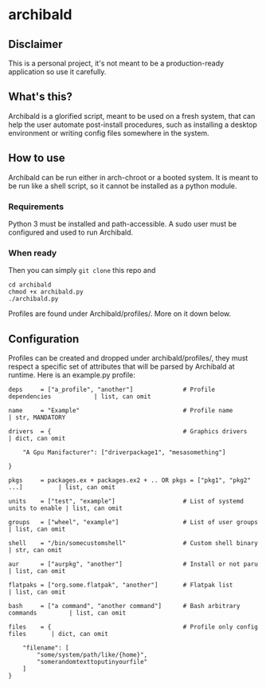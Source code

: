 # archibald
## Disclaimer
This is a personal project, it's not meant to be a production-ready application so use it carefully.

## What's this?
Archibald is a glorified script, meant to be used on a fresh system, that can help the user automate post-install procedures, such as installing a desktop environment or writing config files somewhere in the system.

## How to use
Archibald can be run either in arch-chroot or a booted system. It is meant to be run like a shell script, so it cannot be installed as a python module.
### Requirements
Python 3 must be installed and path-accessible.
A sudo user must be configured and used to run Archibald.
### When ready
Then you can simply ```git clone``` this repo and
```
cd archibald
chmod +x archibald.py
./archibald.py
```
Profiles are found under Archibald/profiles/. More on it down below.

## Configuration
Profiles can be created and dropped under archibald/profiles/, they must respect a specific set of attributes that will be parsed by Archibald at runtime. Here is an example.py profile:
```
deps     = ["a_profile", "another"]              # Profile dependencies            | list, can omit

name     = "Example"                             # Profile name                    | str, MANDATORY
        
drivers  = {                                     # Graphics drivers                | dict, can omit

    "A Gpu Manifacturer": ["driverpackage1", "mesasomething"]

}
    
pkgs     = packages.ex + packages.ex2 + .. OR pkgs = ["pkg1", "pkg2" ...]          | list, can omit
    
units    = ["test", "example"]                   # List of systemd units to enable | list, can omit
    
groups   = ["wheel", "example"]                  # List of user groups             | list, can omit
    
shell    = "/bin/somecustomshell"                # Custom shell binary             | str, can omit
    
aur      = ["aurpkg", "another"]                 # Install or not paru             | list, can omit

flatpaks = ["org.some.flatpak", "another"]       # Flatpak list                    | list, can omit

bash     = ["a command", "another command"]      # Bash arbitrary commands         | list, can omit

files    = {                                     # Profile only config files       | dict, can omit
        
    "filename": [
        "some/system/path/like/{home}",
        "somerandomtexttoputinyourfile"
    ]
}
```
